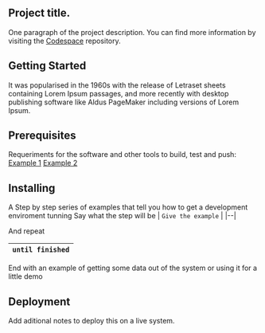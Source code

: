 ## Project title.
One paragraph of the project description.
You can find more information by visiting the [Codespace](https://www.google.com/) repository.
## Getting Started 
 It was popularised in the 1960s with the release of Letraset sheets containing Lorem Ipsum passages, and more recently with desktop publishing software like Aldus PageMaker including versions of Lorem Ipsum.
## Prerequisites
Requeriments for the software and other tools to build, test and push:
[Example 1](https://www.google.com/)
[Example 2](https://www.google.com/)
## Installing
A Step by step series of examples that tell you how to get a development enviroment tunning 
Say what the step will be
| `Give the example` |
|--|

And repeat

| `until finished`|
|--|

End with an example of getting some data out of the system or using it for a little demo

## Deployment
Add aditional notes to deploy this on a live system.
